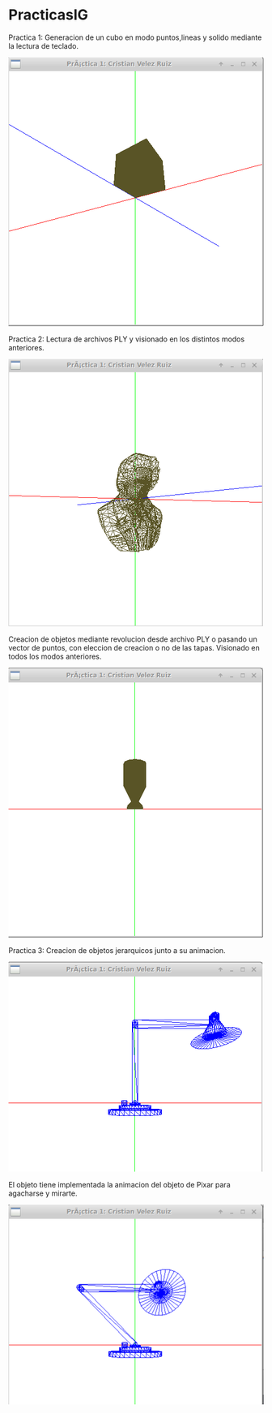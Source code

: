 # PracticasIG

Practica 1:
Generacion de un cubo en modo puntos,lineas y solido mediante la lectura de teclado.

![Ejemplo P1](https://github.com/ainokila/PracticasIG/blob/master/ejemplos/p1.png)

Practica 2:
Lectura de archivos PLY y visionado en los distintos modos anteriores.

![Ejemplo P2](https://github.com/ainokila/PracticasIG/blob/master/ejemplos/p2_ply.png)

Creacion de objetos mediante revolucion desde archivo PLY o pasando un vector de puntos, con eleccion de creacion o no de las tapas. Visionado en todos los modos anteriores.

![Ejemplo P2](https://github.com/ainokila/PracticasIG/blob/master/ejemplos/p2_rev.png)

Practica 3:
Creacion de objetos jerarquicos junto a su animacion.

![Ejemplo P2](https://github.com/ainokila/PracticasIG/blob/master/ejemplos/lampara1.png)

El objeto tiene implementada la animacion del objeto de Pixar para agacharse y mirarte.

![Ejemplo P2](https://github.com/ainokila/PracticasIG/blob/master/ejemplos/lampara2.png)
